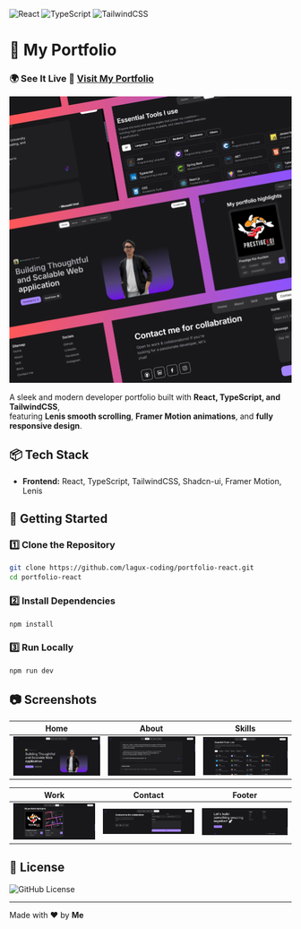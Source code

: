 ![React](https://img.shields.io/badge/React-19-61DAFB?style=flat&logo=react&link=https%3A%2F%2Freact.dev%2Fblog%2F2024%2F12%2F05%2Freact-19)
![TypeScript](https://img.shields.io/badge/TypeScript-5.7.3-3178C6?style=flat&logo=typescript&link=https%3A%2F%2Fwww.typescriptlang.org%2F)
![TailwindCSS](https://img.shields.io/badge/Tailwind-v4-06B6D4?style=flat&logo=tailwind&link=https%3A%2F%2Ftailwindcss.com%2F)

# 🚀 My Portfolio

### 🌍 See It Live 🔗 **[Visit My Portfolio](https://namht.is-a.dev)**

![Portfolio Preview](/public/images/work/portfolio-react.webp)

A sleek and modern developer portfolio built with **React, TypeScript, and TailwindCSS**,  
featuring **Lenis smooth scrolling**, **Framer Motion animations**, and **fully responsive design**.

## 📦 Tech Stack

- **Frontend:** React, TypeScript, TailwindCSS, Shadcn-ui, Framer Motion, Lenis

## 🚀 Getting Started

### 1️⃣ Clone the Repository

```bash
git clone https://github.com/lagux-coding/portfolio-react.git
cd portfolio-react
```

### 2️⃣ Install Dependencies

```bash
npm install
```

### 3️⃣ Run Locally

```bash
npm run dev
```

## 📷 Screenshots

| Home                          | About                           | Skills                          |
| ----------------------------- | ------------------------------- | ------------------------------- |
| ![Home](screenshots/home.png) | ![About](screenshots/about.png) | ![Skill](screenshots/skill.png) |

| Work                          | Contact                             | Footer                            |
| ----------------------------- | ----------------------------------- | --------------------------------- |
| ![Work](screenshots/work.png) | ![Contact](screenshots/contact.png) | ![Footer](screenshots/footer.png) |

## 📜 License

![GitHub License](https://img.shields.io/github/license/lagux-coding/portfolio-react)

---

Made with ❤️ by **Me**
